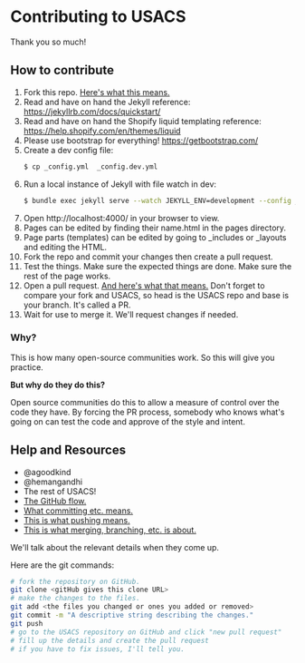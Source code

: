# Contributing to USACS

Thank you so much!

## How to contribute

1. Fork this repo. [Here's what this means.](https://help.github.com/articles/fork-a-repo/)
2. Read and have on hand the Jekyll reference: https://jekyllrb.com/docs/quickstart/
3. Read and have on hand the Shopify liquid templating reference: https://help.shopify.com/en/themes/liquid
4. Please use bootstrap for everything! https://getbootstrap.com/
5. Create a dev config file:
   ```bash
   $ cp _config.yml  _config.dev.yml
   ```
6. Run a local instance of Jekyll with file watch in dev:
    ```bash
    $ bundle exec jekyll serve --watch JEKYLL_ENV=development --config _config.dev.yml
    ```
7. Open http://localhost:4000/ in your browser to view.
8. Pages can be edited by finding their name.html in the pages directory.
9.  Page parts (templates) can be edited by going to _includes or _layouts and editing the HTML.
10. Fork the repo and commit your changes then create a pull request.
11. Test the things. 
   Make sure the expected things are done. Make sure the rest of the page works.
11. Open a pull request. [And here's what that means.](https://help.github.com/articles/about-pull-requests/) Don't forget to compare your fork and USACS, so
   head is the USACS repo and base is your branch. It's called a PR.
12. Wait for use to merge it. We'll request changes if needed.

### Why?

This is how many open-source communities work. So this will give you practice.

**But why do they do this?**

Open source communities do this to allow a measure of control over the code they have.
By forcing the PR process, somebody who knows what's going on can test the code
and approve of the style and intent.

## Help and Resources

- @agoodkind
- @hemangandhi 
- The rest of USACS!
- [The GitHub flow.](https://guides.github.com/introduction/flow/)
- [What committing etc. means.](https://git-scm.com/book/en/v2/Git-Basics-Recording-Changes-to-the-Repository)
- [This is what pushing means.](https://help.github.com/articles/pushing-to-a-remote/)
- [This is what merging, branching, etc. is about.](https://git-scm.com/book/en/v2/Git-Branching-Basic-Branching-and-Merging)

We'll talk about the relevant details when they come up.

Here are the git commands:
```bash
# fork the repository on GitHub.
git clone <gitHub gives this clone URL>
# make the changes to the files.
git add <the files you changed or ones you added or removed>
git commit -m "A descriptive string describing the changes."
git push
# go to the USACS repository on GitHub and click "new pull request"
# fill up the details and create the pull request
# if you have to fix issues, I'll tell you.
```
